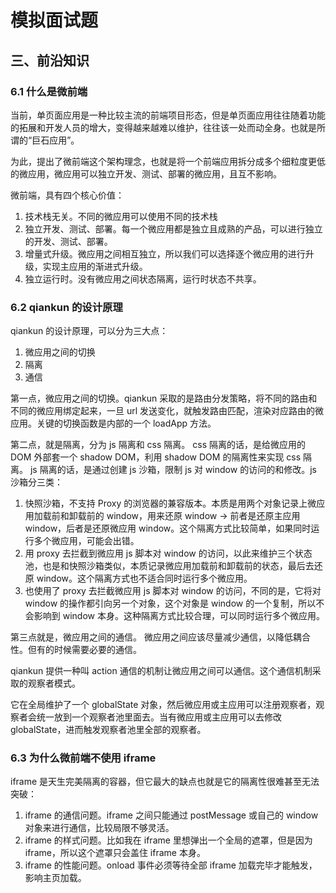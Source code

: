 # 模拟面试题

## 三、前沿知识
### 6.1 什么是微前端

当前，单页面应用是一种比较主流的前端项目形态，但是单页面应用往往随着功能的拓展和开发人员的增大，变得越来越难以维护，往往该一处而动全身。也就是所谓的“巨石应用”。

为此，提出了微前端这个架构理念，也就是将一个前端应用拆分成多个细粒度更低的微应用，微应用可以独立开发、测试、部署的微应用，且互不影响。

微前端，具有四个核心价值：

1. 技术栈无关。不同的微应用可以使用不同的技术栈
2. 独立开发、测试、部署。每一个微应用都是独立且成熟的产品，可以进行独立的开发、测试、部署。
3. 增量式升级。微应用之间相互独立，所以我们可以选择逐个微应用的进行升级，实现主应用的渐进式升级。
4. 独立运行时。没有微应用之间状态隔离，运行时状态不共享。

### 6.2 qiankun 的设计原理

qiankun 的设计原理，可以分为三大点：

1. 微应用之间的切换
2. 隔离
3. 通信

第一点，微应用之间的切换。qiankun 采取的是路由分发策略，将不同的路由和不同的微应用绑定起来，一旦 url 发送变化，就触发路由匹配，渲染对应路由的微应用。关键的切换函数是内部的一个 loadApp  方法。

第二点，就是隔离，分为 js 隔离和 css 隔离。
css 隔离的话，是给微应用的 DOM 外部套一个 shadow DOM，利用 shadow DOM 的隔离性来实现 css 隔离。
js 隔离的话，是通过创建 js 沙箱，限制 js 对 window 的访问的和修改。js 沙箱分三类：

1. 快照沙箱，不支持 Proxy 的浏览器的兼容版本。本质是用两个对象记录上微应用加载前和卸载前的 window，用来还原 window → 前者是还原主应用 window，后者是还原微应用 window。这个隔离方式比较简单，如果同时运行多个微应用，可能会出错。
2. 用 proxy 去拦截到微应用 js 脚本对 window 的访问，以此来维护三个状态池，也是和快照沙箱类似，本质记录微应用加载前和卸载前的状态，最后去还原 window。这个隔离方式也不适合同时运行多个微应用。
3. 也使用了 proxy 去拦截微应用 js 脚本对 window 的访问，不同的是，它将对 window 的操作都引向另一个对象，这个对象是 window 的一个复制，所以不会影响到 window 本身。这种隔离方式比较合理，可以同时运行多个微应用。


第三点就是，微应用之间的通信。
微应用之间应该尽量减少通信，以降低耦合性。但有的时候需要必要的通信。

qiankun 提供一种叫 action 通信的机制让微应用之间可以通信。这个通信机制采取的观察者模式。

它在全局维护了一个 globalState 对象，然后微应用或主应用可以注册观察者，观察者会统一放到一个观察者池里面去。当有微应用或主应用可以去修改 globalState，进而触发观察者池里全部的观察者。

### 6.3 为什么微前端不使用 iframe

iframe 是天生完美隔离的容器，但它最大的缺点也就是它的隔离性很难甚至无法突破：

1. iframe 的通信问题。iframe 之间只能通过 postMessage  或自己的 window 对象来进行通信，比较局限不够灵活。
2. iframe 的样式问题。比如我在 iframe 里想弹出一个全局的遮罩，但是因为 iframe，所以这个遮罩只会盖住 iframe 本身。
3. iframe 的性能问题。onload 事件必须等待全部 iframe 加载完毕才能触发，影响主页加载。